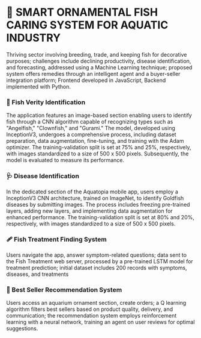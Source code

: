 # 🐠 SMART ORNAMENTAL FISH CARING SYSTEM FOR AQUATIC INDUSTRY
Thriving sector involving breeding, trade, and keeping fish for decorative purposes; challenges include declining productivity, disease identification, and forecasting, addressed using a Machine Learning technique; proposed system offers remedies through an intelligent agent and a buyer-seller integration platform; Frontend developed in JavaScript, Backend implemented with Python.

<h3>🧬 Fish Verity Identification</h3>
The application features an image-based section enabling users to identify fish through a CNN algorithm capable of recognizing types such as "Angelfish," "Clownfish," and "Gurami." The model, developed using InceptionV3, undergoes a comprehensive process, including dataset preparation, data augmentation, fine-tuning, and training with the Adam optimizer. The training-validation split is set at 75% and 25%, respectively, with images standardized to a size of 500 x 500 pixels. Subsequently, the model is evaluated to measure its performance.

<h3>🩺 Disease Identification</h3>
In the dedicated section of the Aquatopia mobile app, users employ a InceptionV3 CNN architecture, trained on ImageNet, to identify Goldfish diseases by submitting images. The process includes freezing pre-trained layers, adding new layers, and implementing data augmentation for enhanced performance. The training-validation split is set at 80% and 20%, respectively, with images standardized to a size of 500 x 500 pixels.

<h3>🩹 Fish Treatment Finding System</h3>
Users navigate the app, answer symptom-related questions; data sent to the Fish Treatment web server, processed by a pre-trained LSTM model for treatment prediction; initial dataset includes 200 records with symptoms, diseases, and treatments

<h3>📝 Best Seller Recommendation System</h3>
Users access an aquarium ornament section, create orders; a Q learning algorithm filters best sellers based on product quality, delivery, and communication; the recommendation system employs reinforcement learning with a neural network, training an agent on user reviews for optimal suggestions.
